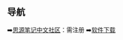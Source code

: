 ## 导航
➡️[思源笔记中文社区](https://ld246.com/tag/siyuan)：需注册
➡️[软件下载](https://b3log.org/siyuan/download.html)
